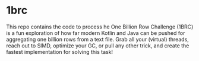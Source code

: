 # 1brc
This repo contains the code to process he One Billion Row Challenge (1BRC) is a fun exploration of how far modern Kotlin and Java can be pushed for aggregating one billion rows from a text file. Grab all your (virtual) threads, reach out to SIMD, optimize your GC, or pull any other trick, and create the fastest implementation for solving this task!
